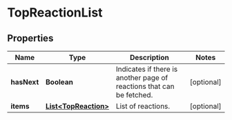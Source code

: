 

# TopReactionList


## Properties

| Name | Type | Description | Notes |
|------------ | ------------- | ------------- | -------------|
|**hasNext** | **Boolean** | Indicates if there is another page of reactions that can be fetched. |  [optional] |
|**items** | [**List&lt;TopReaction&gt;**](TopReaction.md) | List of reactions. |  [optional] |




